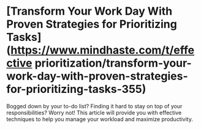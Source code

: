 
# [Transform Your Work Day With Proven Strategies for Prioritizing Tasks](https://www.mindhaste.com/t/effective prioritization/transform-your-work-day-with-proven-strategies-for-prioritizing-tasks-355)

Bogged down by your to-do list? Finding it hard to stay on top of your responsibilities? Worry not! This article will provide you with effective techniques to help you manage your workload and maximize productivity.
    